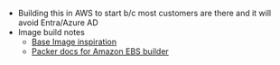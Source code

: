 - Building this in AWS to start b/c most customers are there and it will avoid Entra/Azure AD
- Image build notes
  - [Base Image inspiration](https://github.com/hashicorp-education/learn-packer-windows-ami)
  - [Packer docs for Amazon EBS builder](https://developer.hashicorp.com/packer/integrations/hashicorp/amazon/latest/components/builder/ebs)